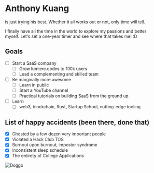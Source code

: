 # Anthony Kuang

is just trying his best. Whether it all works out or not, only time will tell.

I finally have all the time in the world to explore my passions and better myself. Let's set a one-year timer and see where that takes me! :D

## Goals

- [ ] Start a SaaS company
  - [ ] Grow lumiere.codes to 100k users
  - [ ] Lead a complementing and skilled team
- [ ] Be marginally more awesome
  - [ ] Learn in public
  - [ ] Start a YouTube channel
  - [ ] Practical tutorials on building SaaS from the ground up
- [ ] Learn
  - [ ] web3, blockchain, Rust, Startup School, cutting-edge tooling

## List of happy accidents (been there, done that)

- [x] Ghosted by a few dozen very important people
- [x] Violated a Hack Club TOS
- [x] Burnout upon burnout, imposter syndrome
- [x] Inconsistent sleep schedule
- [x] The entirety of College Applications

![Doggo](rsz_1img_0754.jpg)
